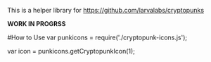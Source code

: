 
This is a helper library for https://github.com/larvalabs/cryptopunks


**WORK IN PROGRSS**

#How to Use
var punkicons = require('./cryptopunk-icons.js');


var icon = punkicons.getCryptopunkIcon(1);
